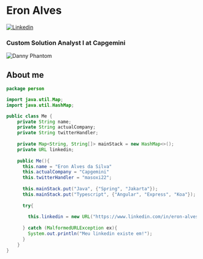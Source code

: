 
# Eron Alves

[![Linkedin](https://img.shields.io/badge/-Connect-blue?style=flat-square&logo=Linkedin&logoColor=white&link=https://www.linkedin.com/in/eron-alves-da-silva/)](https://www.linkedin.com/in/eron-alves-da-silva/)

### Custom Solution Analyst I at Capgemini

![Danny Phantom](https://media3.giphy.com/media/IpeYSEZshTefe/giphy.gif?cid=ecf05e477ihvxw1k80tmm2wvsdjlossuyn3tda2fb7yh099f&rid=giphy.gif&ct=g)

## About me

```java
package person

import java.util.Map;
import java.util.HashMap;

public class Me {
    private String name;
    private String actualCompany;
    private String twitterHandler;
    
    private Map<String, String[]> mainStack = new HashMap<>();
    private URL linkedin;
    
    public Me(){
      this.name = "Eron Alves da Silva"
      this.actualCompany = "Capgemini"
      this.twitterHandler = "masoxi22";
    
      this.mainStack.put("Java", {"Spring", "Jakarta"});
      this.mainStack.put("Typescript", {"Angular", "Express", "Koa"});
      
      try{
      
        this.linkedin = new URL("https://www.linkedin.com/in/eron-alves-da-silva/");
        
      } catch (MalformedURLException ex){
        System.out.println("Meu linkedin existe em!");
      }
    }
}
```
